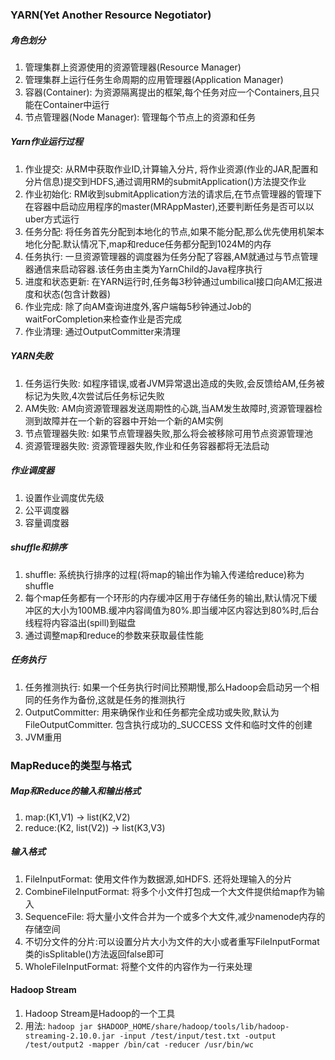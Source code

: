 ### YARN(Yet Another Resource Negotiator)
##### 角色划分
1. 管理集群上资源使用的资源管理器(Resource Manager)
2. 管理集群上运行任务生命周期的应用管理器(Application Manager)
3. 容器(Container): 为资源隔离提出的框架,每个任务对应一个Containers,且只能在Container中运行
4. 节点管理器(Node Manager): 管理每个节点上的资源和任务

##### Yarn作业运行过程
1. 作业提交: 从RM中获取作业ID,计算输入分片, 将作业资源(作业的JAR,配置和分片信息)提交到HDFS,通过调用RM的submitApplication()方法提交作业
2. 作业初始化: RM收到submitApplication方法的请求后,在节点管理器的管理下在容器中启动应用程序的master(MRAppMaster),还要判断任务是否可以以uber方式运行
3. 任务分配: 将任务首先分配到本地化的节点,如果不能分配,那么优先使用机架本地化分配.默认情况下,map和reduce任务都分配到1024M的内存
4. 任务执行: 一旦资源管理器的调度器为任务分配了容器,AM就通过与节点管理器通信来启动容器.该任务由主类为YarnChild的Java程序执行
5. 进度和状态更新: 在YARN运行时,任务每3秒钟通过umbilical接口向AM汇报进度和状态(包含计数器)
6. 作业完成: 除了向AM查询进度外,客户端每5秒钟通过Job的waitForCompletion来检查作业是否完成
7. 作业清理: 通过OutputCommitter来清理

##### YARN失败
1. 任务运行失败: 如程序错误,或者JVM异常退出造成的失败,会反馈给AM,任务被标记为失败,4次尝试后任务标记失败
2. AM失败: AM向资源管理器发送周期性的心跳,当AM发生故障时,资源管理器检测到故障并在一个新的容器中开始一个新的AM实例
3. 节点管理器失败: 如果节点管理器失败,那么将会被移除可用节点资源管理池
4. 资源管理器失败: 资源管理器失败,作业和任务容器都将无法启动

##### 作业调度器
1. 设置作业调度优先级
2. 公平调度器
3. 容量调度器

##### shuffle和排序
1. shuffle: 系统执行排序的过程(将map的输出作为输入传递给reduce)称为shuffle
2. 每个map任务都有一个环形的内存缓冲区用于存储任务的输出,默认情况下缓冲区的大小为100MB.缓冲内容阈值为80%.即当缓冲区内容达到80%时,后台线程将内容溢出(spill)到磁盘
3. 通过调整map和reduce的参数来获取最佳性能

##### 任务执行
1. 任务推测执行: 如果一个任务执行时间比预期慢,那么Hadoop会启动另一个相同的任务作为备份,这就是任务的推测执行
2. OutputCommitter: 用来确保作业和任务都完全成功或失败,默认为FileOutputCommitter. 包含执行成功的_SUCCESS 文件和临时文件的创建
3. JVM重用

### MapReduce的类型与格式
##### Map和Reduce的输入和输出格式
1. map:(K1,V1) -> list(K2,V2)
2. reduce:(K2, list(V2)) -> list(K3,V3)

##### 输入格式
1. FileInputFormat: 使用文件作为数据源,如HDFS. 还将处理输入的分片
2. CombineFileInputFormat: 将多个小文件打包成一个大文件提供给map作为输入
3. SequenceFile: 将大量小文件合并为一个或多个大文件,减少namenode内存的存储空间
4. 不切分文件的分片:可以设置分片大小为文件的大小或者重写FileInputFormat类的isSplitable()方法返回false即可
5. WholeFileInputFormat: 将整个文件的内容作为一行来处理

#### Hadoop Stream
1. Hadoop Stream是Hadoop的一个工具
2. 用法: `hadoop jar $HADOOP_HOME/share/hadoop/tools/lib/hadoop-streaming-2.10.0.jar -input /test/input/test.txt -output /test/output2 -mapper /bin/cat -reducer /usr/bin/wc`